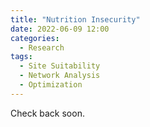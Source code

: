 ```yaml
---
title: "Nutrition Insecurity"
date: 2022-06-09 12:00
categories:
  - Research
tags:
  - Site Suitability
  - Network Analysis
  - Optimization
---
```


Check back soon.
